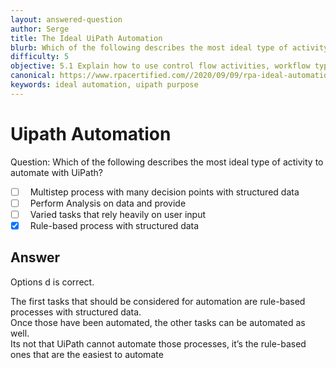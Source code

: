 ```yaml
---
layout: answered-question
author: Serge
title: The Ideal UiPath Automation 
blurb: Which of the following describes the most ideal type of activity to automate with UiPath? 
difficulty: 5
objective: 5.1 Explain how to use control flow activities, workflow types such as sequences and flowcharts, and their functions
canonical: https://www.rpacertified.com//2020/09/09/rpa-ideal-automation.html
keywords: ideal automation, uipath purpose
---
```


<h1>Uipath Automation</h1>

Question: Which of the following describes the most ideal type of activity to automate with UiPath? 

- [ ] &nbsp;  Multistep process with many decision points with structured data 
- [ ] &nbsp;  Perform Analysis on data and provide 
- [ ] &nbsp;  Varied tasks that rely heavily on user input 
- [x] &nbsp;  Rule-based process with structured data

## Answer

Options d is correct.

The first tasks that should be considered for automation are rule-based processes with structured data.  
Once those have been automated, the other tasks can be automated as well.  
Its not that UiPath cannot automate those processes, it’s the rule-based ones that are the easiest to automate
